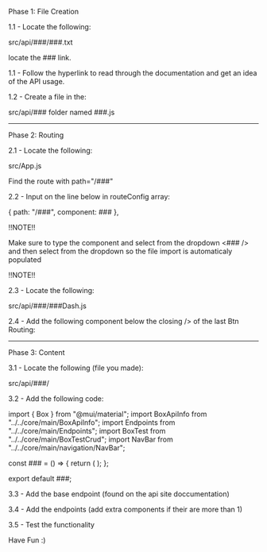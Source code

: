 Phase 1: File Creation


1.1 - Locate the following:

src/api/###/###.txt 

locate the ### link.


1.1 - Follow the hyperlink to read through the documentation and get an idea of the API usage.


1.2 - Create a file in the:

src/api/### folder named ###.js


---------------------


Phase 2: Routing


2.1 - Locate the following:

src/App.js

Find the route with path="/###"


2.2 - Input on the line below in routeConfig array:

{ path: "/###", component: ### },

!!NOTE!! 

Make sure to type the component and select from the dropdown <### /> and then select from the dropdown so the file import is automaticaly populated 

!!NOTE!!


2.3 - Locate the following:

src/api/###/###Dash.js


2.4 - Add the following component below the closing /> of the last Btn Routing:

 <BtnRouting
          btnName="###"
          navigateTo="###"
          backgroundColor="#0077ba"
          textColor="white"
        />


---------------------


Phase 3: Content


3.1 - Locate the following (file you made):

src/api/###/

3.2 - Add the following code:

import { Box } from "@mui/material";
import BoxApiInfo from "../../core/main/BoxApiInfo";
import Endpoints from "../../core/main/Endpoints";
import BoxTest from "../../core/main/BoxTestCrud";
import NavBar from "../../core/main/navigation/NavBar";

const ### = () => {
  return (
    <Box>
      <NavBar link="/###" route2="/###" />
      <Box>
        <BoxTest />
        <BoxApiInfo baseEndpoint="" />
        <Endpoints header="GET" endpoint="/" />
        <Endpoints
          header="GET"
          endpoint="/"
          description="/"
        />
      </Box>
    </Box>
  );
};

export default ###;

3.3 - Add the base endpoint (found on the api site doccumentation)

3.4 - Add the endpoints (add extra components if their are more than 1)

3.5 - Test the functionality



Have Fun :)
